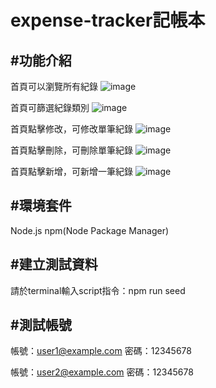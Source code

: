 # expense-tracker記帳本
#功能介紹
--
首頁可以瀏覽所有紀錄
![image](https://github.com/peipeipeipeigit/expense-tracker/assets/56731175/12d54a56-ba58-48b0-8785-2ec7b9e578d5)

首頁可篩選紀錄類別
![image](https://github.com/peipeipeipeigit/expense-tracker/assets/56731175/c7d1fd65-5826-4e71-9a11-d6b78f20e8ee)

首頁點擊修改，可修改單筆紀錄
![image](https://github.com/peipeipeipeigit/expense-tracker/assets/56731175/e04c0cde-6b8e-44eb-8ec8-bb8456526f2b)

首頁點擊刪除，可刪除單筆紀錄
![image](https://github.com/peipeipeipeigit/expense-tracker/assets/56731175/313ae886-9de7-492a-832f-f77c401d6537)

首頁點擊新增，可新增一筆紀錄
![image](https://github.com/peipeipeipeigit/expense-tracker/assets/56731175/2a6e5d71-fc6b-4340-911e-60445565d7e6)

#環境套件
--
Node.js
npm(Node Package Manager)

#建立測試資料
--
請於terminal輸入script指令：npm run seed

#測試帳號
--
帳號：user1@example.com
密碼：12345678

帳號：user2@example.com
密碼：12345678 
